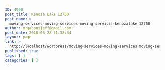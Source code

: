 ```yaml
---
ID: 4900
post_title: Kenoza Lake 12750
post_name: >
  moving-services-moving-services-moving-services-kenozalake-12750
author: mrgabonijeff@gmail.com
post_date: 2018-03-28 01:38:34
layout: page
link: >
  http://localhost/wordpress/moving-services-moving-services-moving-services-kenozalake-12750/
published: true
tags: [ ]
categories: [ ]
---
```

